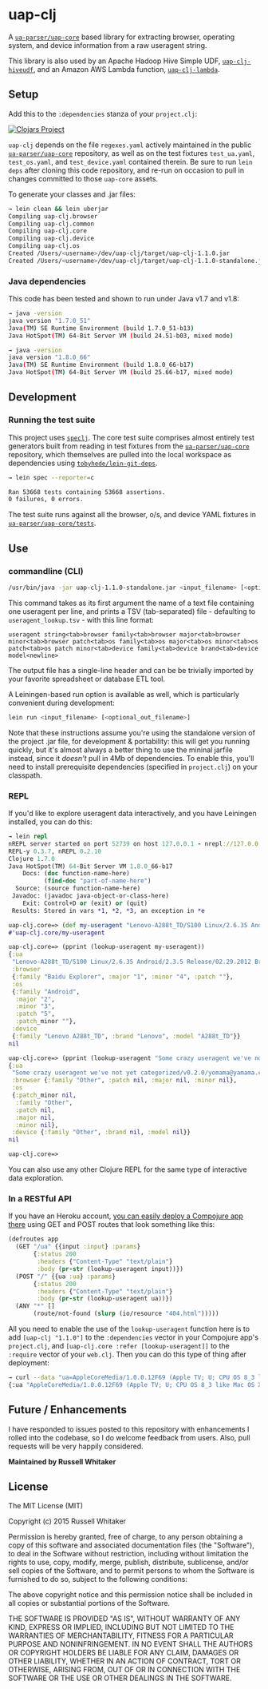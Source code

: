 # uap-clj

A [`ua-parser/uap-core`](https://github.com/ua-parser/uap-core) based library for extracting browser, operating system, and device information from a raw useragent string.

This library is also used by an Apache Hadoop Hive Simple UDF, [`uap-clj-hiveudf`](https://github.com/russellwhitaker/uap-clj-hiveudf), and an Amazon AWS Lambda function, [`uap-clj-lambda`](https://github.com/russellwhitaker/uap-clj-lambda).

## Setup

Add this to the `:dependencies` stanza of your `project.clj`:

[![Clojars Project](http://clojars.org/uap-clj/latest-version.svg)](http://clojars.org/uap-clj)

`uap-clj` depends on the file `regexes.yaml` actively maintained in the public [`ua-parser/uap-core`](https://github.com/ua-parser/uap-core) repository,
as well as on the test fixtures `test_ua.yaml`, `test_os.yaml`, and `test_device.yaml` contained therein. Be sure to run `lein deps` after cloning this code repository, and re-run on occasion to pull in changes committed to those `uap-core` assets.

To generate your classes and .jar files:

```bash
→ lein clean && lein uberjar
Compiling uap-clj.browser
Compiling uap-clj.common
Compiling uap-clj.core
Compiling uap-clj.device
Compiling uap-clj.os
Created /Users/<username>/dev/uap-clj/target/uap-clj-1.1.0.jar
Created /Users/<username>/dev/uap-clj/target/uap-clj-1.1.0-standalone.jar
```

### Java dependencies

This code has been tested and shown to run under Java v1.7 and v1.8:

```bash
→ java -version
java version "1.7.0_51"
Java(TM) SE Runtime Environment (build 1.7.0_51-b13)
Java HotSpot(TM) 64-Bit Server VM (build 24.51-b03, mixed mode)

→ java -version
java version "1.8.0_66"
Java(TM) SE Runtime Environment (build 1.8.0_66-b17)
Java HotSpot(TM) 64-Bit Server VM (build 25.66-b17, mixed mode)
```

## Development
### Running the test suite

This project uses [`speclj`](http://speclj.com). The core test suite comprises almost entirely test generators built from reading in test fixtures from the [`ua-parser/uap-core`](https://github.com/ua-parser/uap-core) repository, which themselves are pulled into the local workspace as dependencies using [`tobyhede/lein-git-deps`](https://github.com/tobyhede/lein-git-deps).

```bash
→ lein spec --reporter=c

Ran 53668 tests containing 53668 assertions.
0 failures, 0 errors.
```
The test suite runs against all the browser, o/s, and device YAML fixtures in [`ua-parser/uap-core/tests`](https://github.com/ua-parser/uap-core/blob/master/tests).

## Use

### commandline (CLI)

```bash
/usr/bin/java -jar uap-clj-1.1.0-standalone.jar <input_filename> [<optional_out_filename>]
```

This command takes as its first argument the name of a text file containing one useragent per line, and prints a TSV (tab-separated) file - defaulting to `useragent_lookup.tsv` - with this line format:

`useragent string<tab>browser family<tab>browser major<tab>browser minor<tab>browser patch<tab>os family<tab>os major<tab>os minor<tab>os patch<tab>os patch minor<tab>device family<tab>device brand<tab>device model<newline>`

The output file has a single-line header and can be be trivially imported by your favorite spreadsheet or database ETL tool.

A Leiningen-based run option is available as well, which is particularly convenient during development:

```bash
lein run <input_filename> [<optional_out_filename>]
```

Note that these instructions assume you're using the standalone version of the project .jar file, for development & portability: this will get you running quickly, but it's almost always a better thing to use the mininal jarfile instead, since it _doesn't_ pull in 4Mb of dependencies. To enable this, you'll need to install prerequisite dependencies (specified in `project.clj`) on your classpath.

### REPL

If you'd like to explore useragent data interactively, and you have Leiningen installed, you can do this:

```clojure
→ lein repl
nREPL server started on port 52739 on host 127.0.0.1 - nrepl://127.0.0.1:52739
REPL-y 0.3.7, nREPL 0.2.10
Clojure 1.7.0
Java HotSpot(TM) 64-Bit Server VM 1.8.0_66-b17
    Docs: (doc function-name-here)
          (find-doc "part-of-name-here")
  Source: (source function-name-here)
 Javadoc: (javadoc java-object-or-class-here)
    Exit: Control+D or (exit) or (quit)
 Results: Stored in vars *1, *2, *3, an exception in *e

uap-clj.core=> (def my-useragent "Lenovo-A288t_TD/S100 Linux/2.6.35 Android/2.3.5 Release/02.29.2012 Browser/AppleWebkit533.1 Mobile Safari/533.1 FlyFlow/1.4")
#'uap-clj.core/my-useragent

uap-clj.core=> (pprint (lookup-useragent my-useragent))
{:ua
 "Lenovo-A288t_TD/S100 Linux/2.6.35 Android/2.3.5 Release/02.29.2012 Browser/AppleWebkit533.1 Mobile Safari/533.1 FlyFlow/1.4",
 :browser
 {:family "Baidu Explorer", :major "1", :minor "4", :patch ""},
 :os
 {:family "Android",
  :major "2",
  :minor "3",
  :patch "5",
  :patch_minor ""},
 :device
 {:family "Lenovo A288t_TD", :brand "Lenovo", :model "A288t_TD"}}
nil

uap-clj.core=> (pprint (lookup-useragent "Some crazy useragent we've not yet categorized/v0.2.0/yomama@yamama.co.jp"))
{:ua
 "Some crazy useragent we've not yet categorized/v0.2.0/yomama@yamama.co.jp",
 :browser {:family "Other", :patch nil, :major nil, :minor nil},
 :os
 {:patch_minor nil,
  :family "Other",
  :patch nil,
  :major nil,
  :minor nil},
 :device {:family "Other", :brand nil, :model nil}}
nil

uap-clj.core=>
```
You can also use any other Clojure REPL for the same type of interactive data exploration.

### In a RESTful API

If you have an Heroku account, [you can easily deploy a Compojure app there](https://devcenter.heroku.com/articles/getting-started-with-clojure) using GET and POST
routes that look something like this:

```clojure
(defroutes app
  (GET "/ua" {{input :input} :params}
       {:status 200
        :headers {"Content-Type" "text/plain"}
        :body (pr-str (lookup-useragent input))})
  (POST "/" {{ua :ua} :params}
       {:status 200
        :headers {"Content-Type" "text/plain"}
        :body (pr-str (lookup-useragent ua))})
  (ANY "*" []
       (route/not-found (slurp (io/resource "404.html")))))
```
All you need to enable the use of the `lookup-useragent` function here is to add
`[uap-clj "1.1.0"]` to the `:dependencies` vector in your Compojure app's `project.clj`,
and `[uap-clj.core :refer [lookup-useragent]]` to the `:require` vector of your `web.clj`.
Then you can do this type of thing after deployment:

```bash
→ curl --data "ua=AppleCoreMedia/1.0.0.12F69 (Apple TV; U; CPU OS 8_3 like Mac OS X; en_us)" http://<your_app>.herokuapp.com
{:ua "AppleCoreMedia/1.0.0.12F69 (Apple TV; U; CPU OS 8_3 like Mac OS X; en_us)", :browser {:family "Other", :patch nil, :major nil, :minor nil}, :os {:family "ATV OS X", :major "", :minor "", :patch "", :patch_minor ""}, :device {:family "AppleTV", :brand "Apple", :model "AppleTV"}}
```

## Future / Enhancements

I have responded to issues posted to this repository with enhancements I rolled into the codebase, so I do welcome feedback from users. Also, pull requests will be very happily considered.

__Maintained by Russell Whitaker__

## License

The MIT License (MIT)

Copyright (c) 2015 Russell Whitaker

Permission is hereby granted, free of charge, to any person obtaining a copy
of this software and associated documentation files (the "Software"), to deal
in the Software without restriction, including without limitation the rights
to use, copy, modify, merge, publish, distribute, sublicense, and/or sell
copies of the Software, and to permit persons to whom the Software is
furnished to do so, subject to the following conditions:

The above copyright notice and this permission notice shall be included in
all copies or substantial portions of the Software.

THE SOFTWARE IS PROVIDED "AS IS", WITHOUT WARRANTY OF ANY KIND, EXPRESS OR
IMPLIED, INCLUDING BUT NOT LIMITED TO THE WARRANTIES OF MERCHANTABILITY,
FITNESS FOR A PARTICULAR PURPOSE AND NONINFRINGEMENT. IN NO EVENT SHALL THE
AUTHORS OR COPYRIGHT HOLDERS BE LIABLE FOR ANY CLAIM, DAMAGES OR OTHER
LIABILITY, WHETHER IN AN ACTION OF CONTRACT, TORT OR OTHERWISE, ARISING FROM,
OUT OF OR IN CONNECTION WITH THE SOFTWARE OR THE USE OR OTHER DEALINGS IN
THE SOFTWARE.
